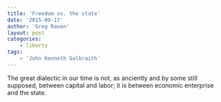 ```yaml
---
title: 'Freedom vs. the state'
date: '2015-09-17'
author: 'Greg Raven'
layout: post
categories:
    - liberty
tags:
    - 'John Kenneth Galbraith'
---
```


The great dialectic in our time is not, as anciently and by some still supposed, between capital and labor; it is between economic enterprise and the state.